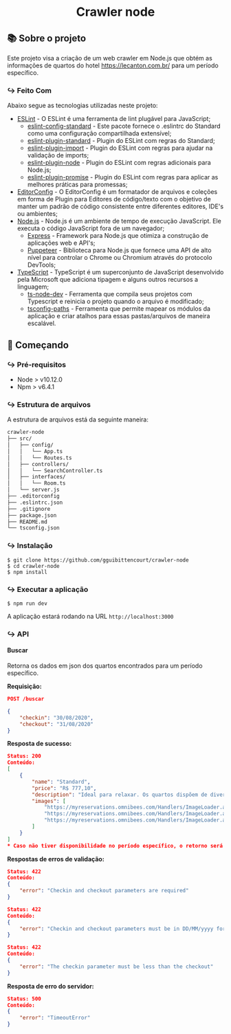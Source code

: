<h1 align="center">
  Crawler node
</h1>

## :books: Sobre o projeto

Este projeto visa a criação de um web crawler em Node.js que obtém as informações de quartos do hotel https://lecanton.com.br/ para um período específico.

### :arrow_right_hook: Feito Com

Abaixo segue as tecnologias utilizadas neste projeto:

- [ESLint](https://eslint.org/) - O ESLint é uma ferramenta de lint plugável para JavaScript;
  - [eslint-config-standard](https://github.com/standard/eslint-config-standard) - Este pacote fornece o .eslintrc do Standard como uma configuração compartilhada extensível;
  - [eslint-plugin-standard](https://github.com/standard/eslint-plugin-standard) - Plugin do ESLint com regras do Standard;
  - [eslint-plugin-import](https://github.com/benmosher/eslint-plugin-import) - Plugin do ESLint com regras para ajudar na validação de imports;
  - [eslint-plugin-node](https://github.com/mysticatea/eslint-plugin-node) - Plugin do ESLint com regras adicionais para Node.js;
  - [eslint-plugin-promise](https://github.com/xjamundx/eslint-plugin-promise) - Plugin do ESLint com regras para aplicar as melhores práticas para promessas;
- [EditorConfig](https://editorconfig.org/) - O EditorConfig é um formatador de arquivos e coleções em forma de Plugin para Editores de código/texto com o objetivo de manter um padrão de código consistente entre diferentes editores, IDE's ou ambientes;
- [Node.js](https://github.com/nodejs/node) - Node.js é um ambiente de tempo de execução JavaScript. Ele executa o código JavaScript fora de um navegador;
    - [Express](https://github.com/expressjs/express) - Framework para Node.js que otimiza a construção de aplicações web e API's;
    - [Puppeteer](https://github.com/puppeteer/puppeteer) - Biblioteca para Node.js que fornece uma API de alto nível para controlar o Chrome ou Chromium através do protocolo DevTools;
- [TypeScript](https://github.com/microsoft/TypeScript) - TypeScript é um superconjunto de JavaScript desenvolvido pela Microsoft que adiciona tipagem e alguns outros recursos a linguagem;
    - [ts-node-dev](https://github.com/whitecolor/ts-node-dev) - Ferramenta que compila seus projetos com Typescript e reinicia o projeto quando o arquivo é modificado;
    - [tsconfig-paths](https://github.com/dividab/tsconfig-paths) - Ferramenta que permite mapear os módulos da aplicação e criar atalhos para essas pastas/arquivos de maneira escalável.

## :rocket: Começando

### :arrow_right_hook: Pré-requisitos

- Node > v10.12.0
- Npm > v6.4.1

### :arrow_right_hook: Estrutura de arquivos

A estrutura de arquivos está da seguinte maneira:

```bash
crawler-node
├── src/
│   ├── config/
│   │   └── App.ts
│   │   └── Routes.ts
│   ├── controllers/
│   │   └── SearchController.ts
│   ├── interfaces/
│   │   └── Room.ts
│   └── server.js
├── .editorconfig
├── .eslintrc.json
├── .gitignore
├── package.json
├── README.md
└── tsconfig.json
```

### :arrow_right_hook: Instalação

    $ git clone https://github.com/gguibittencourt/crawler-node
    $ cd crawler-node
    $ npm install

### :arrow_right_hook: Executar a aplicação
    $ npm run dev

A aplicação estará rodando na URL `http://localhost:3000`

### :arrow_right_hook: API

#### Buscar
Retorna os dados em json dos quartos encontrados para um período específico.

**Requisição:**
```json
POST /buscar

{
    "checkin": "30/08/2020",
    "checkout": "31/08/2020"
}
```
**Resposta de sucesso:**
```json
Status: 200
Conteúdo:
[
    {
        "name": "Standard",
        "price": "R$ 777,10",
        "description": "Ideal para relaxar. Os quartos dispõem de diversos serviços para garantir uma estadia confortável e agradável. Todos os apartamentos Standard possuem ar climatizado, TV LCD 32”, SKY, frigobar, telefone, cofre e secador de cabelo.",
        "images": [
            "https://myreservations.omnibees.com/Handlers/ImageLoader.ashx?imageID=189952.jpg",
            "https://myreservations.omnibees.com/Handlers/ImageLoader.ashx?imageID=152609.jpg",
            "https://myreservations.omnibees.com/Handlers/ImageLoader.ashx?imageID=189950.jpg"
        ]
    }
]
* Caso não tiver disponibilidade no período específico, o retorno será um array vazio
```
**Respostas de erros de validação:**
```json
Status: 422
Conteúdo:
{
    "error": "Checkin and checkout parameters are required"
}
```
```json
Status: 422
Conteúdo:
{
    "error": "Checkin and checkout parameters must be in DD/MM/yyyy format"
}
```
```json
Status: 422
Conteúdo:
{
    "error": "The checkin parameter must be less than the checkout"
}
```

**Resposta de erro do servidor:**
```json
Status: 500
Conteúdo:
{
    "error": "TimeoutError"
}
```

